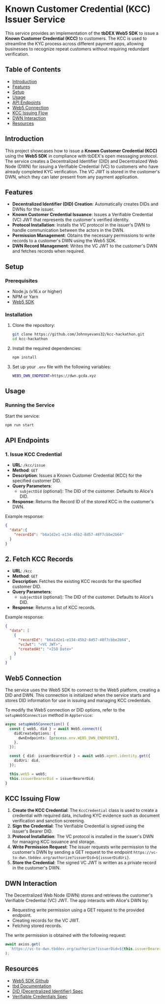 # Known Customer Credential (KCC) Issuer Service

This service provides an implementation of the **tbDEX Web5 SDK** to issue a **Known Customer Credential (KCC)** to customers. The KCC is used to streamline the KYC process across different payment apps, allowing businesses to recognize repeat customers without requiring redundant verification.

## Table of Contents

- [Introduction](#introduction)
- [Features](#features)
- [Setup](#setup)
- [Usage](#usage)
- [API Endpoints](#api-endpoints)
- [Web5 Connection](#web5-connection)
- [KCC Issuing Flow](#kcc-issuing-flow)
- [DWN Interaction](#dwn-interaction)
- [Resources](#resources)

## Introduction

This project showcases how to issue a **Known Customer Credential (KCC)** using the **Web5 SDK** in compliance with tbDEX's open messaging protocol. The service creates a Decentralized Identifier (DID) and Decentralized Web Node (DWN) for issuing a Verifiable Credential (VC) to customers who have already completed KYC verification. The VC JWT is stored in the customer's DWN, which they can later present from any payment application.

## Features

- **Decentralized Identifier (DID) Creation**: Automatically creates DIDs and DWNs for the issuer.
- **Known Customer Credential Issuance**: Issues a Verifiable Credential (VC) JWT that represents the customer's verified identity.
- **Protocol Installation**: Installs the VC protocol in the issuer's DWN to handle communication between the actors in the DWN.
- **Permission Management**: Obtains the necessary permissions to write records to a customer's DWN using the Web5 SDK.
- **DWN Record Management**: Writes the VC JWT to the customer's DWN and fetches records when required.

## Setup

### Prerequisites

- Node.js (v16.x or higher)
- NPM or Yarn
- [Web5 SDK](https://github.com/TBD54566975/web5-js)

### Installation

1. Clone the repository:

    ```bash
    git clone https://github.com/Johnnyevans32/kcc-hackathon.git
    cd kcc-hackathon
    ```

2. Install the required dependencies:

    ```bash
    npm install
    ```

3. Set up your `.env` file with the following variables:

    ```bash
    WEB5_DWN_ENDPOINT=https://dwn.gcda.xyz
    ```

## Usage

### Running the Service

Start the service:

```bash
npm run start
```

## API Endpoints

### 1. Issue KCC Credential

- **URL**: `/kcc/issue`
- **Method**: `GET`
- **Description**: Issues a Known Customer Credential (KCC) for the specified customer DID.
- **Query Parameters**:
  - `subjectDid` (optional): The DID of the customer. Defaults to Alice's DID.
- **Response**: Returns the Record ID of the stored KCC in the customer's DWN.

Example response:

```json
{
  "data":{
    "recordId": "b6a1d2e1-e134-45b2-8d57-48f7cbbe2b64"
  }
}
```

## 2. Fetch KCC Records

- **URL**: `/kcc`
- **Method**: `GET`
- **Description**: Fetches the existing KCC records for the specified customer DID.
- **Query Parameters**:
  - `subjectDid` (optional): The DID of the customer. Defaults to Alice's DID.
- **Response**: Returns a list of KCC records.

Example response:

```json
{
  "data": [
    {
      "recordId": "b6a1d2e1-e134-45b2-8d57-48f7cbbe2b64",
      "vcJwt": "<VC JWT>",
      "createdAt": "<ISO Date>"
    }
  ]
}
```

## Web5 Connection

The service uses the Web5 SDK to connect to the Web5 platform, creating a DID and DWN. This connection is initialized when the service starts and stores DID information for use in issuing and managing KCC credentials.

To modify the Web5 connection or DID options, refer to the `setupWeb5Connection` method in `AppService`:

```typescript
async setupWeb5Connection() {
  const { web5, did } = await Web5.connect({
    didCreateOptions: {
      dwnEndpoints: [process.env.WEB5_DWN_ENDPOINT],
    },
  });

  const { did: issuerBearerDid } = await web5.agent.identity.get({
    didUri: did,
  });

  this.web5 = web5;
  this.issuerBearerDid = issuerBearerDid;
}
```

## KCC Issuing Flow

1. **Create the KCC Credential**: The `KccCredential` class is used to create a credential with required data, including KYC evidence such as document verification and sanction screening.
2. **Sign the Credential**: The Verifiable Credential is signed using the issuer's Bearer DID.
3. **Protocol Installation**: The VC protocol is installed in the issuer's DWN for managing KCC issuance and storage.
4. **Write Permission Request**: The issuer requests write permission to the customer's DWN by sending a GET request to the endpoint `https://vc-to-dwn.tbddev.org/authorize?issuerDid=${issuerDidUri}`.
5. **Store the Credential**: The signed VC JWT is written as a private record in the customer's DWN.


## DWN Interaction

The Decentralized Web Node (DWN) stores and retrieves the customer's Verifiable Credential (VC) JWT. The app interacts with Alice's DWN by:

- Requesting write permission using a GET request to the provided endpoint.
- Creating records for the VC JWT.
- Fetching stored records.

The write permission is obtained with the following request:

```typescript
await axios.get(
  `https://vc-to-dwn.tbddev.org/authorize?issuerDid=${this.issuerBearerDid.uri}`
);
```

## Resources

- [Web5 SDK Github](https://github.com/TBD54566975/web5-js)
- [tbd Documentation](https://developer.tbd.website/docs)
- [DID (Decentralized Identifier) Spec](https://www.w3.org/TR/did-core/)
- [Verifiable Credentials Spec](https://www.w3.org/TR/vc-data-model/)

